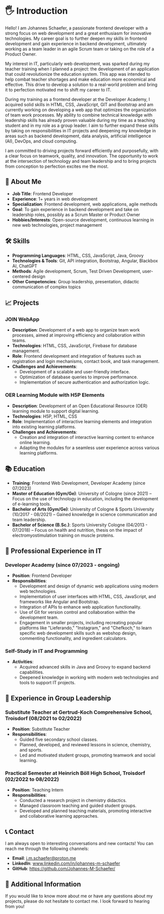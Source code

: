 # 🖐️ Introduction

Hello! I am Johannes Schaefer, a passionate frontend developer with a strong focus on web development and a great enthusiasm for innovative technologies. My career goal is to further deepen my skills in frontend development and gain experience in backend development, ultimately working as a team leader in an agile Scrum team or taking on the role of a Product Owner.

My interest in IT, particularly web development, was sparked during my teacher training when I planned a project: the development of an application that could revolutionize the education system. This app was intended to help combat teacher shortages and make education more economical and effective. This drive to develop a solution to a real-world problem and bring it to perfection motivated me to shift my career to IT.

During my training as a frontend developer at the Developer Academy, I acquired solid skills in HTML, CSS, JavaScript, GIT and Bootstrap and am currently working on developing a web app that optimizes the organization of team work processes. My ability to combine technical knowledge with leadership skills has already proven valuable during my time as a teaching student and in my role as a group leader. I aim to further expand these skills by taking on responsibilities in IT projects and deepening my knowledge in areas such as backend development, data analysis, artificial intelligence (AI), DevOps, and cloud computing.

I am committed to driving projects forward efficiently and purposefully, with a clear focus on teamwork, quality, and innovation. The opportunity to work at the intersection of technology and team leadership and to bring projects from conception to perfection excites me the most.

## 🎯 About Me

- **Job Title**: Frontend Developer
- **Experience**: 1+ years in web development
- **Specialization**: Frontend development, web applications, agile methods
- **Goal**: To gain experience in backend development and take on leadership roles, possibly as a Scrum Master or Product Owner
- **Hobbies/Interests**: Open-source development, continuous learning in new web technologies, project management

## 🛠️ Skills

- **Programming Languages**: HTML, CSS, JavaScript, Java, Groovy
- **Technologies & Tools**: Git, API integration, Bootstrap, Angular, Blackbox AI, ChatGPT
- **Methods**: Agile development, Scrum, Test Driven Development, user-centered design
- **Other Competencies**: Group leadership, presentation, didactic communication of complex topics

## 📈 Projects

### JOIN WebApp
- **Description**: Development of a web app to organize team work processes, aimed at improving efficiency and collaboration within teams.
- **Technologies**: HTML, CSS, JavaScript, Firebase for database management.
- **Role**: Frontend development and integration of features such as registration and login mechanisms, contact book, and task management.
- **Challenges and Achievements**:
  - Development of a scalable and user-friendly interface.
  - Optimization of database queries to improve performance.
  - Implementation of secure authentication and authorization logic.

### OER Learning Module with H5P Elements
- **Description**: Development of an Open Educational Resource (OER) learning module to support digital learning.
- **Technologies**: H5P, HTML, CSS
- **Role**: Implementation of interactive learning elements and integration into existing learning platforms.
- **Challenges and Achievements**:
  - Creation and integration of interactive learning content to enhance online learning.
  - Adapting the modules for a seamless user experience across various learning platforms.

## 📚 Education

- **Training**: Frontend Web Development, Developer Academy (since 07/2023)
- **Master of Education (Gym/Ge)**: University of Cologne (since 2021) – Focus on the use of technology in education, including the development of e-learning tools.
- **Bachelor of Arts (Gym/Ge)**: University of Cologne & Sports University (10/2017 - 08/2021) – Gained knowledge in science communication and team leadership.
- **Bachelor of Science (B.Sc.)**: Sports University Cologne (04/2013 - 07/2018) – Focus on health and nutrition, thesis on the impact of electromyostimulation training on muscle proteins.

## 💼 Professional Experience in IT

### Developer Academy (since 07/2023 - ongoing)
- **Position**: Frontend Developer
- **Responsibilities**:
  - Development and design of dynamic web applications using modern web technologies.
  - Implementation of user interfaces with HTML, CSS, JavaScript, and frameworks like Angular and Bootstrap.
  - Integration of APIs to enhance web application functionality.
  - Use of Git for version control and collaboration within the development team.
  - Engagement in smaller projects, including recreating popular platforms like "Lieferando," "Instagram," and "Chefkoch," to learn specific web development skills such as webshop design, commenting functionality, and ingredient calculators.

### Self-Study in IT and Programming
- **Activities**:
  - Acquired advanced skills in Java and Groovy to expand backend capabilities.
  - Deepened knowledge in working with modern web technologies and tools to support IT projects.

## 💼 Experience in Group Leadership

### Substitute Teacher at Gertrud-Koch Comprehensive School, Troisdorf (08/2021 to 02/2022)
- **Position**: Substitute Teacher
- **Responsibilities**:
  - Guided five secondary school classes.
  - Planned, developed, and reviewed lessons in science, chemistry, and sports.
  - Led and motivated student groups, promoting teamwork and social learning.

### Practical Semester at Heinrich Böll High School, Troisdorf (02/2022 to 08/2022)
- **Position**: Teaching Intern
- **Responsibilities**:
  - Conducted a research project in chemistry didactics.
  - Managed classroom teaching and guided student groups.
  - Developed and planned teaching materials, promoting interactive and collaborative learning approaches.

## 📞 Contact

I am always open to interesting conversations and new contacts! You can reach me through the following channels:

- **Email**: j.m.schaefer@proton.me
- **LinkedIn**: www.linkedin.com/in/johannes-m-schaefer
- **GitHub**: https://github.com/Johannes-M-Schaefer/

## 🌟 Additional Information

If you would like to know more about me or have any questions about my projects, please do not hesitate to contact me. I look forward to hearing from you!
